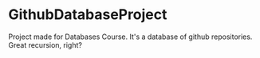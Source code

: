 # GithubDatabaseProject
Project made for Databases Course. It's a database of github repositories. Great recursion, right?
